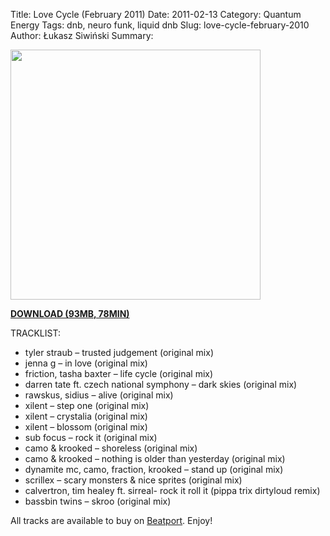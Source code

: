 Title: Love Cycle (February 2011)
Date: 2011-02-13
Category: Quantum Energy
Tags: dnb, neuro funk, liquid dnb
Slug: love-cycle-february-2010
Author: Łukasz Siwiński
Summary: 

<!-- ### IMAGE ### -->
<a href ="https://drive.google.com/uc?export=download&id=0B_4_ynm06YZIY1VxS0VSRl81TWs" 
    title="DOWNLOAD" target="_blank">
    <img width="400" src="https://drive.google.com/uc?export=download&id=0BzB_BNja1f1KQjRza1RLbThnTTA" />
</a>

<a href ="https://drive.google.com/file/d/0B_4_ynm06YZIY1VxS0VSRl81TWs/edit?usp=sharing" 
    title="Quantum Energy - Love Cycle (February 2011)" target="_blank">
**DOWNLOAD (93MB, 78MIN)**
</a>

TRACKLIST:  

* tyler straub – trusted judgement (original mix)
* jenna g – in love (original mix)
* friction, tasha baxter – life cycle (original mix)
* darren tate ft. czech national symphony – dark skies (original mix)
* rawskus, sidius – alive (original mix)
* xilent – step one (original mix)
* xilent – crystalia (original mix)
* xilent – blossom (original mix)
* sub focus – rock it (original mix)
* camo & krooked – shoreless (original mix)
* camo & krooked – nothing is older than yesterday (original mix)
* dynamite mc, camo, fraction, krooked – stand up (original mix)
* scrillex – scary monsters & nice sprites (original mix)
* calvertron, tim healey ft. sirreal- rock it roll it (pippa trix dirtyloud remix)
* bassbin twins – skroo (original mix)

All tracks are available to buy on <a href="http://beatport.com" target="_blank">Beatport</a>.
Enjoy!